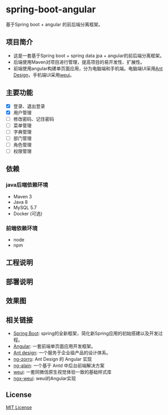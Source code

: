 # spring-boot-angular
基于Spring boot + angular 的前后端分离框架。

## 项目简介
* 这是一套基于Spring boot + spring data jpa + angular的前后端分离框架。
* 后端使用Maven对项目进行管理，提高项目的易开发性、扩展性。
* 前端使用angular构建单页面应用，分为电脑端和手机端。电脑端UI采用[Ant Design][antdesign]，手机端UI采用[weui][weui]。

## 主要功能
* [x] 登录、退出登录
* [x] 用户管理
* [ ] 修改密码、记住密码
* [ ] 菜单管理
* [ ] 字典管理
* [ ] 部门管理
* [ ] 角色管理
* [ ] 权限管理

## 依赖
### java后端依赖环境
* Maven 3
* Java 8
* MySQL 5.7
* Docker (可选)

### 前端依赖环境
* node
* npm

## 工程说明


## 部署说明


## 效果图

## 相关链接
* [Spring Boot][spring-boot]:   spring的全新框架，简化新Spring应用的初始搭建以及开发过程。
* [Angular][angular]:           一套前端单页面应用开发框架。
* [Ant design][antdesign]:      一个服务于企业级产品的设计体系。
* [ng-zorro][ng-zorro]:      Ant Design 的 Angular 实现
* [ng-alain][ng-alain]:     一个基于 Antd 中后台前端解决方案
* [weui][weui]:             一套同微信原生视觉体验一致的基础样式库
* [ngx-weui][ngx-weui]:     weui的Angular实现



## License
[MIT License](./LICENSE)

[spring-boot]: https://spring.io/projects/spring-boot
[angular]: https://angular.cn/
[antdesign]: https://ant.design/
[ng-zorro]: https://ng.ant.design/
[ng-alain]: https://ng-alain.com/
[weui]: https://weui.io/
[ngx-weui]: https://cipchk.github.io/ngx-weui/
